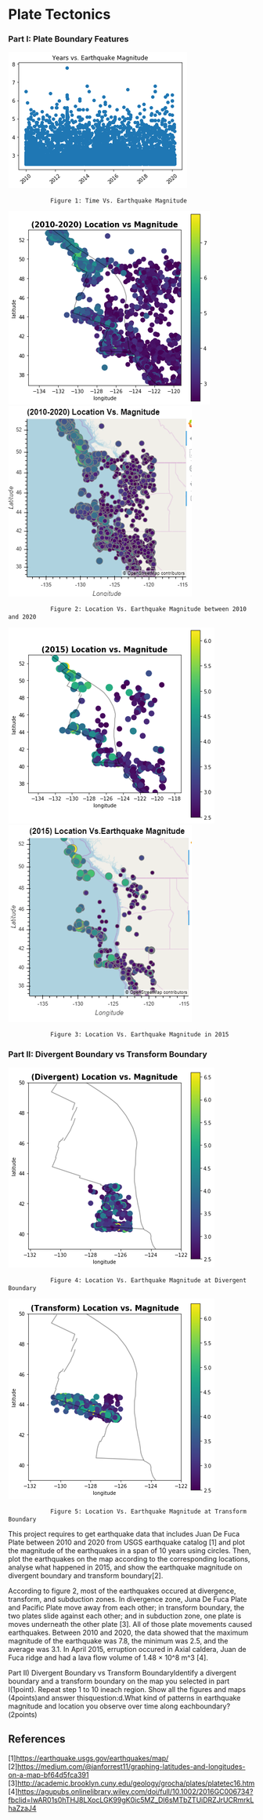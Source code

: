 # Plate Tectonics

### Part I: Plate Boundary Features

![](1.png)

                Figure 1: Time Vs. Earthquake Magnitude 

![](1.1.1.png)
![](1.1.PNG)

                Figure 2: Location Vs. Earthquake Magnitude between 2010 and 2020
                
![](3333.png)
![](3.1.PNG)

                Figure 3: Location Vs. Earthquake Magnitude in 2015

### Part II: Divergent Boundary vs Transform Boundary
![](4.png)

                Figure 4: Location Vs. Earthquake Magnitude at Divergent Boundary       
![](5.png)

                Figure 5: Location Vs. Earthquake Magnitude at Transform Boundary

This project requires to get earthquake data that includes Juan De Fuca Plate between 2010 and 2020 from USGS earthquake catalog [1] and plot the magnitude of the earthquakes in a span of 10 years using circles. Then, plot the earthquakes on the map according to the corresponding locations, analyse what happened in 2015, and show the earthquake magnitude on divergent boundary and transform boundary[2].

According to figure 2, most of the earthquakes occured at divergence, transform, and subduction zones. In divergence zone, Juna De Fuca Plate and Pacific Plate move away from each other; in transform boundary, the two plates slide against each other; and in subduction zone, one plate is moves underneath the other plate [3]. All of those plate movements caused earthquakes. Between 2010 and 2020, the data showed that the maximum magnitude of the earthquake was 7.8, the minimum was 2.5, and the average was 3.1. In April 2015, erruption occured in Axial caldera, Juan de Fuca ridge and had a lava flow volume of 1.48 × 10^8 m^3 [4].



Part II) Divergent Boundary vs Transform BoundaryIdentify a divergent boundary and a transform boundary on the map you selected in part I(1point). Repeat step 1 to 10 ineach region. Show all the figures and maps (4points)and answer thisquestion:d.What kind of patterns in earthquake magnitude and location you observe over time along eachboundary?(2points)

## References

[1]https://earthquake.usgs.gov/earthquakes/map/
[2]https://medium.com/@ianforrest11/graphing-latitudes-and-longitudes-on-a-map-bf64d5fca391
[3]http://academic.brooklyn.cuny.edu/geology/grocha/plates/platetec16.htm
[4]https://agupubs.onlinelibrary.wiley.com/doi/full/10.1002/2016GC006734?fbclid=IwAR01s0hTHJ8LXocLGK99gK0ic5MZ_Dl6sMTbZTUiDRZJrUCRmrkLhaZzaJ4

